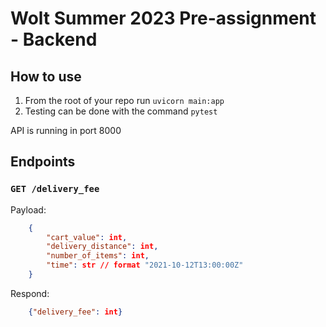 # Wolt Summer 2023 Pre-assignment - Backend

##  How to use

1. From the root of your repo run `uvicorn main:app`
2. Testing can be done with the command `pytest`

API is running in port 8000

## Endpoints

### `GET /delivery_fee`

Payload:
```json
	{
		"cart_value": int,
		"delivery_distance": int,
		"number_of_items": int,
		"time": str // format "2021-10-12T13:00:00Z"
	}
```
Respond:
```json
	{"delivery_fee": int}
```

